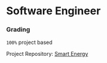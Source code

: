 # Software Engineer
### Grading

```100%``` project based

Project Repository: [Smart Energy](https://github.com/SoftwareEngineerUB/SmartEnergy)